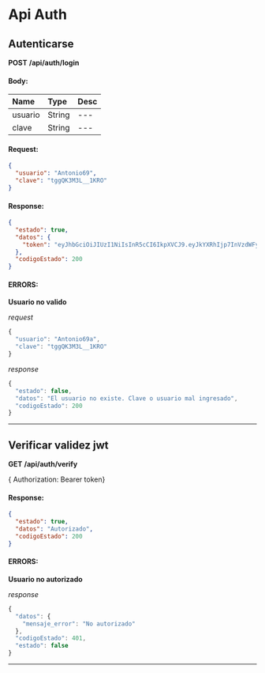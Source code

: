 # Api Auth

## Autenticarse

__POST__ __/api/auth/login__


#### Body:
| Name       | Type    | Desc |
| :--------- | :------ | :-------| 
|  usuario  | String  |   ---   | 
|  clave  | String  |   ---   | 

#### Request:

```json
{
  "usuario": "Antonio69",
  "clave": "tggQK3M3L__1KRO"
}
```

#### Response:

```json
{
  "estado": true,
  "datos": {
    "token": "eyJhbGciOiJIUzI1NiIsInR5cCI6IkpXVCJ9.eyJkYXRhIjp7InVzdWFyaW8iOiJBbnRvbmlvNjkiLCJjb3JyZW8iOiJ2Y3Rvcl9kYXpAaG90bWFpbC5jb20iLCJub21icmVzIjoiRWxzYSIsImFwZWxsaWRvcyI6IlZlZ2EiLCJpZCI6MX0sImlhdCI6MTUzMDY2OTE4Nn0.OgfKyQ68WVJ1vA3sxEISlbSwue5VyqVnf-yKlmKOUvQ"
  },
  "codigoEstado": 200
}
```

#### ERRORS:
__Usuario no valido__




_request_

```js
{
  "usuario": "Antonio69a",
  "clave": "tggQK3M3L__1KRO"
}
```

_response_

```js
{
  "estado": false,
  "datos": "El usuario no existe. Clave o usuario mal ingresado",
  "codigoEstado": 200
}
```
	
	


___



## Verificar validez jwt

__GET__ __/api/auth/verify__

{ Authorization: Bearer token}
#### Response:

```json
{
  "estado": true,
  "datos": "Autorizado",
  "codigoEstado": 200
}
```

#### ERRORS:
__Usuario no autorizado__




_response_

```js
{
  "datos": {
    "mensaje_error": "No autorizado"
  },
  "codigoEstado": 401,
  "estado": false
}
```
	
	


___



